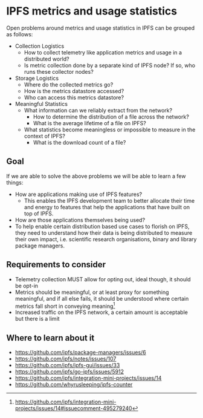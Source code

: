 # IPFS metrics and usage statistics
Open problems around metrics and usage statistics in IPFS can be grouped as follows:
- Collection Logistics
  - How to collect telemetry like application metrics and usage in a distributed world?
  - Is metric collection done by a separate kind of IPFS node? If so, who runs these collector nodes?
- Storage Logistics
  - Where do the collected metrics go?
  - How is the metrics datastore accessed? 
  - Who can access this metrics datastore? 
- Meaningful Statistics 
  - What information can we reliably extract from the network?
    - How to determine the distribution of a file across the network?
    - What is the average lifetime of a file on IPFS?
  - What statistics become meaningless or impossible to measure in the context of IPFS?
    - What is the download count of a file?
## Goal
If we are able to solve the above problems we will be able to learn a few things:
  - How are applications making use of IPFS features?
    - This enables the IPFS development team to better allocate their time and energy to features that help the applications that have built on top of IPFS.
  - How are those applications themselves being used?
  - To help enable certain distribution based use cases to florish on IPFS, they need to understand how their data is being distributed to measure their own impact, i.e. scientific research organisations, binary and library package managers.
## Requirements to consider
- Telemetry collection MUST allow for opting out, ideal though, it should be opt-in
- Metrics should be meaningful, or at least proxy for something meaningful, and if all else fails, it should be understood where certain metrics fall short in conveying meaning[^1]
- Increased traffic on the IPFS network, a certain amount is acceptable but there is a limit
## Where to learn about it
- https://github.com/ipfs/package-managers/issues/6
- https://github.com/ipfs/notes/issues/107
- https://github.com/ipfs/ipfs-gui/issues/33
- https://github.com/ipfs/go-ipfs/issues/5912
- https://github.com/ipfs/integration-mini-projects/issues/14
- https://github.com/whyrusleeping/ipfs-counter

[^1]: https://github.com/ipfs/integration-mini-projects/issues/14#issuecomment-495279240